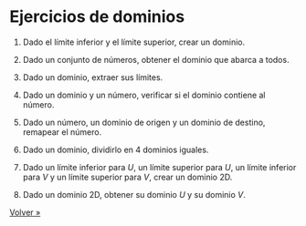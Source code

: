 # Ejercicios de dominios

1. Dado el límite inferior y el límite superior, crear un dominio.

2. Dado un conjunto de números, obtener el dominio que abarca a todos.

3. Dado un dominio, extraer sus límites.

4. Dado un dominio y un número, verificar si el dominio contiene al número.

5. Dado un número, un dominio de origen y un dominio de destino,
   remapear el número.

6. Dado un dominio, dividirlo en 4 dominios iguales.

7. Dado un límite inferior para $U$, un límite superior para $U$,
   un límite inferior para $V$ y un límite superior para $V$,
   crear un dominio 2D.

8. Dado un dominio 2D, obtener su dominio $U$ y su dominio $V$.

[Volver »](..)
